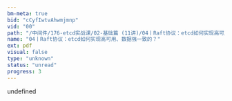 ```yaml
---
bm-meta: true
bid: "cCyfIwtvAhwmjmnp"
vid: "00"
path: "/中间件/176-etcd实战课/02-基础篇 (11讲)/04丨Raft协议：etcd如何实现高可用、数据强一致的？.pdf"
name: "04丨Raft协议：etcd如何实现高可用、数据强一致的？"
ext: pdf
visual: false
type: "unknown"
status: "unread"
progress: 3
---
```

undefined
